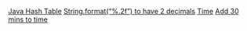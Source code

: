 [Java Hash Table](https://www.youtube.com/watch?v=B4vqVDeERhI)
[String.format(“%.2f”) to have 2 decimals](https://mkyong.com/java/java-display-double-in-2-decimal-points/)
[Time](https://www.javatpoint.com/java-get-current-date)
[Add 30 mins to time](https://www.javaprogramto.com/2020/04/java-add-minutes-to-date.html)